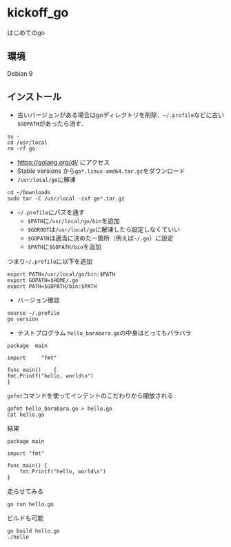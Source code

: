 # kickoff_go
はじめてのgo

## 環境
Debian 9

## インストール
* 古いバージョンがある場合はgoディレクトリを削除．`~/.profile`などに古い`$GOPATH`があったら消す．
```
su -
cd /usr/local
rm -rf go
```

* https://golang.org/dl/ にアクセス
* Stable versions から`go*.linux-amd64.tar.gz`をダウンロード
* `/usr/local/go`に解凍
```
cd ~/Downloads
sudo tar -C /usr/local -zxf go*.tar.gz
```

* `~/.profile`にパスを通す
	* `$PATH`に`/usr/local/go/bin`を追加
	* `$GOROOT`は`/usr/local/go`に解凍したら設定しなくていい
	* `$GOPATH`は適当に決めた一箇所（例えば`~/.go`）に設定
	* `$PATH`に`$GOPATH/bin`を追加

つまり`~/.profile`に以下を追加
```
export PATH=/usr/local/go/bin:$PATH
export GOPATH=$HOME/.go
export PATH=$GOPATH/bin:$PATH
```

* バージョン確認
```
source ~/.profile
go version
```

* テストプログラム
`hello_barabara.go`の中身はとってもバラバラ
```
package  main

import     "fmt"

func main()    {
fmt.Printf("hello, world\n")
}
```
`gofmt`コマンドを使ってインデントのこだわりから開放される
```
gofmt hello_barabara.go > hello.go
cat hello.go
```
結果
```
package main

import "fmt"

func main() {
	fmt.Printf("hello, world\n")
}
```
走らせてみる
```
go run hello.go
```
ビルドも可能
```
go build hello.go
./hello
```

